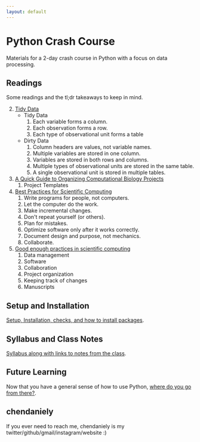 ```yaml
---
layout: default
---
```


# Python Crash Course

Materials for a 2-day crash course in Python with a focus on data processing.

## Readings

Some readings and the tl;dr takeaways to keep in mind.

2. [Tidy Data][2]
	- Tidy Data
		1. Each variable forms a column.
		2. Each observation forms a row.
		3. Each type of observational unit forms a table
	- Dirty Data
		1. Column headers are values, not variable names.
		2. Multiple variables are stored in one column.
		3. Variables are stored in both rows and columns.
		4. Multiple types of observational units are stored in the same table.
		5. A single observational unit is stored in multiple tables.
1. [A Quick Guide to Organizing Computational Biology Projects][1]
	1. Project Templates
3. [Best Practices for Scientific Computing][3]
	1. Write programs for people, not computers.
	2. Let the computer do the work.
	3. Make incremental changes.
	4. Don't repeat yourself (or others).
	5. Plan for mistakes.
	6. Optimize software only after it works correctly.
	7. Document design and purpose, not mechanics.
	8. Collaborate.
4. [Good enough practices in scientific computing][4]
	1. Data management
	2. Software
	3. Collaboration
	4. Project organization
	5. Keeping track of changes
	6. Manuscripts

## Setup and Installation

[Setup, Installation, checks, and how to install packages](./setup.html).

## Syllabus and Class Notes

[Syllabus along with links to notes from the class](./syllabus.html).

## Future Learning

Now that you have a general sense of how to use Python,
[where do you go from there?](./future_learning.html).

## chendaniely

If you ever need to reach me, chendaniely is my twitter/github/gmail/instagram/website :)

[1]: https://journals.plos.org/ploscompbiol/article?id=10.1371/journal.pcbi.1000424
[2]: http://vita.had.co.nz/papers/tidy-data.html
[3]: https://journals.plos.org/plosbiology/article?id=10.1371/journal.pbio.1001745
[4]: https://journals.plos.org/ploscompbiol/article?id=10.1371/journal.pcbi.1005510
